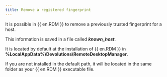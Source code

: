 ```yaml
---
title: Remove a registered fingerprint
---
```

It is possible in {{ en.RDM }} to remove a previously trusted fingerprint for a host.

This information is saved in a file called ***known_host***.

It is located by default at the installation of {{ en.RDM }} in **%LocalAppData%\Devolutions\RemoteDesktopManager**.

If you are not installed in the default path, it will be located in the same folder as your {{ en.RDM }} executable file.
